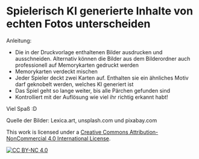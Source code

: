 # Spielerisch KI generierte Inhalte von echten Fotos unterscheiden

Anleitung:
- Die in der Druckvorlage enthaltenen Bilder ausdrucken und ausschneiden. Alternativ können die Bilder aus dem Bilderordner auch professionell auf Memorykarten gedruckt werden
- Memorykarten verdeckt mischen
- Jeder Spieler deckt zwei Karten auf. Enthalten sie ein ähnliches Motiv darf geknobelt werden, welches KI generiert ist
- Das Spiel geht so lange weiter, bis alle Pärchen gefunden sind
- Kontrolliert mit der Auflösung wie viel ihr richtig erkannt habt!

Viel Spaß :D 

Quelle der Bilder: Lexica.art, unsplash.com und pixabay.com

This work is licensed under a
[Creative Commons Attribution-NonCommercial 4.0 International License][cc-by-nc].

[![CC BY-NC 4.0][cc-by-nc-image]][cc-by-nc]

[cc-by-nc]: https://creativecommons.org/licenses/by-nc/4.0/
[cc-by-nc-image]: https://licensebuttons.net/l/by-nc/4.0/88x31.png
[cc-by-nc-shield]: https://img.shields.io/badge/License-CC%20BY--NC%204.0-lightgrey.svg
